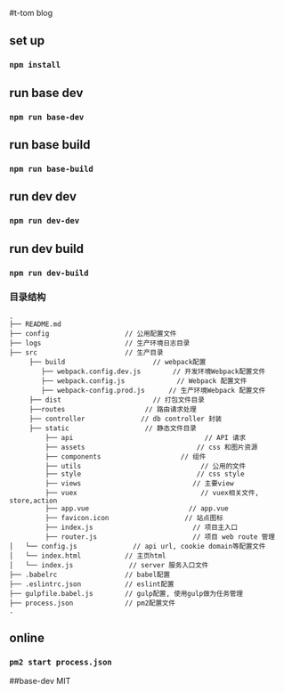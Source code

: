 #t-tom blog

## set up
### `npm install`

## run base dev
### `npm run base-dev`

## run base build
### `npm run base-build`

## run dev dev
### `npm run dev-dev`

## run dev build
### `npm run dev-build`

### 目录结构

```
.
├── README.md           
├── config                   // 公用配置文件
├── logs                     // 生产环境日志目录
├── src                      // 生产目录
     ├── build                      // webpack配置
        ├── webpack.config.dev.js        // 开发环境Webpack配置文件
        ├── webpack.config.js             // Webpack 配置文件
        ├── webpack-config.prod.js      // 生产环境Webpack 配置文件
     ├── dist                       // 打包文件目录
     ├──routes                    // 路由请求处理
     ├── controller              // db controller 封装
     ├── static                   // 静态文件目录
         ├── api                                 // API 请求
         ├── assets                            // css 和图片资源
         ├── components                    // 组件
         ├── utils                              // 公用的文件
         ├── style                             // css style
         ├── views                            // 主要view
         ├── vuex            		            // vuex相关文件, store,action
         ├── app.vue                         // app.vue
         ├── favicon.icon                   // 站点图标
         ├── index.js                         // 项目主入口
         ├── router.js                        // 项目 web route 管理
│   └── config.js              // api url, cookie domain等配置文件
│   └── index.html           // 主页html
│   └── index.js              // server 服务入口文件
├── .babelrc                 // babel配置
├── .eslintrc.json           // eslint配置
├── gulpfile.babel.js        // gulp配置, 使用gulp做为任务管理
├── process.json             // pm2配置文件
.
```

## online
### `pm2 start process.json`

##base-dev
MIT
